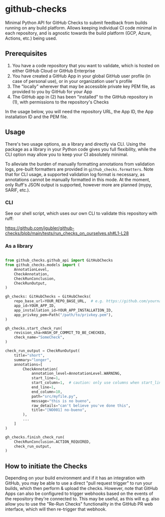 # github-checks
Minimal Python API for GitHub Checks to submit feedback from builds running on any build platform.
Allows keeping individual CI code minimal in each repository, and is agnostic towards the build platform (GCP, Azure, Actions, etc.) being used.

## Prerequisites

1. You have a code repository that you want to validate, which is hosted on either GitHub Cloud or GitHub Enterprise
2. You have created a GitHub App in your global GitHub user profile (in case of personal use), or in your organization user's profile
3. The "locally" wherever that may be accessible private key PEM file, as provided to you by GitHub for your App
4. The GitHub app in (2) has been "installed" to the GitHub repository in (1), with permissions to the repository's Checks

In the usage below, you will need the repository URL, the App ID, the App installation ID and the PEM file.

## Usage

There's two usage options, as a library and directly via CLI. Using the package as a library in your Python code gives you full flexibility, while the CLI option may allow you to keep your CI absolutely minimal.

To alleviate the burden of manually formatting annotations from validation logs, pre-built formatters are provided in `github_checks.formatters`.
Note that for CLI usage, a supported validation log format is necessary, as annotations cannot be manually formatted in this mode.
At the moment, only Ruff's JSON output is supported, however more are planned (mypy, SARIF, etc.).

### CLI
See our shell script, which uses our own CLI to validate this repository with ruff:

https://github.com/jgubler/github-checks/blob/main/tests/run_checks_on_ourselves.sh#L1-L28

### As a library

```python

from github_checks.github_api import GitHubChecks
from github_checks.models import (
    AnnotationLevel,
    CheckAnnotation,
    CheckRunConclusion,
    CheckRunOutput,
)

gh_checks: GitHubChecks = GitHubChecks(
    repo_base_url=YOUR_REPO_BASE_URL,  # e.g. https://github.com/yourname/yourrepo
    app_id=YOUR_APP_ID,
    app_installation_id=YOUR_APP_INSTALLATION_ID,
    app_privkey_pem=Path("/path/to/privkey.pem"),
)

gh_checks.start_check_run(
    revision_sha=HASH_OF_COMMIT_TO_BE_CHECKED,
    check_name="SomeCheck",
)

check_run_output = CheckRunOutput(
    title="short",
    summary="longer",
    annotations=[
        CheckAnnotation(
            annotation_level=AnnotationLevel.WARNING,
            start_line=1,
            start_column=1,  # caution: only use columns when start_line==end_line!
            end_line=1,
            end_column=10,
            path="src/myfile.py",
            message="this is no bueno",
            raw_details="can't believe you've done this",
            title="[NO001] no-bueno",
        ),
        ...
    ]
)

gh_checks.finish_check_run(
    CheckRunConclusion.ACTION_REQUIRED,
    check_run_output,
)
```

## How to initiate the Checks
Depending on your build environment and if it has an integration with GitHub, you may be able to use a direct "pull request trigger" to run your builds, which then perform & upload the checks.
However, note that GitHub Apps can also be configured to trigger webhooks based on the events of the repository they're connected to. This may be useful, as this will e.g. also allow you to use the "Re-Run Checks" functionality in the GitHub PR web interface, which will then re-trigger that webhook.
